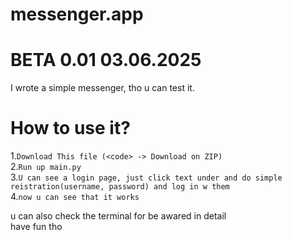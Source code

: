 # messenger.app  
  
# BETA 0.01 03.06.2025
I wrote a simple messenger, tho u can test it.
# How to use it?
 1.`Download This file (<code> -> Download on ZIP)`  
 2.`Run up main.py`  
 3.`U can see a login page, just click text under and do simple reistration(username, password) and log in w them`  
 4.`now u can see that it works`  

u can also check the terminal for be awared in detail  
have fun tho  
